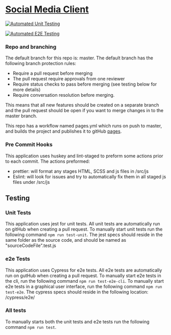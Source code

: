 # [Social Media Client](https://github.com/Winna95/social-media-client)

[![Automated Unit Testing](https://github.com/Winna95/social-media-client/actions/workflows/unitTest.yml/badge.svg)](https://github.com/Winna95/social-media-client/actions/workflows/unitTest.yml)

[![Automated E2E Testing](https://github.com/Winna95/social-media-client/actions/workflows/e2e.yml/badge.svg)](https://github.com/Winna95/social-media-client/actions/workflows/e2e.yml)
### Repo and branching 
The default branch for this repo is: master.
The default branch has the following branch protection rules:
- Require a pull request before merging
- The pull request require approvals from one reviewer 
- Require status checks to pass before merging (see testing below for more details)
- Require conversation resolution before merging.

This means that all new features should be created on a separate branch and the pull request should be open if you want to merge changes in to the master branch.

This repo has a workflow named pages.yml which runs on push to master, and builds the project and publishes it to gitHub [pages](https://winna95.github.io/social-media-client/).

### Pre Commit Hooks
This application uses huskey and lint-staged to preform some actions prior to each commit. The actions preformed:
 - prettier: will format any stages HTML, SCSS and js files in /src/js
 - Eslint: will look for issues and try to automatically fix them in all staged js files under /src/js

## Testing 
### Unit Tests 
This application uses jest for unit tests. All unit tests are automatically run on gitHub when creating a pull request. 
To manually start unit tests run the following command `npm run test-unit`.
The jest specs should reside in the same folder as the source code, and should be named as "sourceCodeFile".test.js

### e2e Tests
This application uses Cypress for e2e tests. All e2e tests are automatically run on gutHub when creating a pull request.
To manually start e2e tests in the cli, run the following command `npm run test-e2e-cli`.
To manually start e2e tests in a graphical user interface, run the following command `npm run test-e2e`.
The cypress specs should reside in the following location: /cypress/e2e/

### All tests
To manually starts both the unit tests and e2e tests run the following command `npm run test`.
